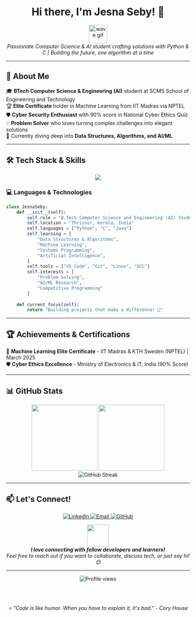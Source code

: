 <h1 align="center">Hi there, I'm Jesna Seby! 👋</h1>

<p align="center">
  <img src="https://media.giphy.com/media/26BRuo6sLetdllPAQ/giphy.gif" width="50" alt="wave gif" />
  <br>
  <em>Passionate Computer Science & AI student crafting solutions with Python & C | Building the future, one algorithm at a time</em>
</p>

---

## 🚀 About Me

🎓 **BTech Computer Science & Engineering (AI)** student at SCMS School of Engineering and Technology  
🏆 **Elite Certificate** holder in Machine Learning from IIT Madras via NPTEL  
🛡️ **Cyber Security Enthusiast** with 90% score in National Cyber Ethics Quiz  
💡 **Problem Solver** who loves turning complex challenges into elegant solutions  
🌱 Currently diving deep into **Data Structures, Algorithms, and AI/ML**

---

## 🛠️ Tech Stack & Skills

<p align="center">
  <img src="https://skillicons.dev/icons?i=python,c,linux,git,vscode,github&theme=dark" />
</p>

### 💻 Languages & Technologies
```python
class JesnaSeby:
    def __init__(self):
        self.role = "B.Tech Computer Science and Engineering (AI) Student"
        self.location = "Thrissur, Kerala, India"
        self.languages = ["Python", "C", "Java"]
        self.learning = [
            "Data Structures & Algorithms",
            "Machine Learning", 
            "Systems Programming",
            "Artificial Intelligence",
        ]
        self.tools = ["VS Code", "Git", "Linux", "GCC"]
        self.interests = [
            "Problem Solving",
            "AI/ML Research",
            "Competitive Programming"
        ]
    
    def current_focus(self):
        return "Building projects that make a difference! 🌟"
```

---

## 🏆 Achievements & Certifications

🥇 **Machine Learning Elite Certificate** - IIT Madras & KTH Sweden (NPTEL) | March 2025  
🛡️ **Cyber Ethics Excellence** - Ministry of Electronics & IT, India (90% Score)  

---

## 📊 GitHub Stats

<div align="center">
  <img height="180em" src="https://github-readme-stats.vercel.app/api?username=JESNA-SEBY&show_icons=true&theme=tokyonight&include_all_commits=true&count_private=true"/>
  <img height="180em" src="https://github-readme-stats.vercel.app/api/top-langs/?username=JESNA-SEBY&layout=compact&langs_count=8&theme=tokyonight"/>
</div>

<div align="center">
  <img src="https://github-readme-streak-stats.herokuapp.com/?user=JESNA-SEBY&theme=tokyonight" alt="GitHub Streak" />
</div>

---


## 📫 Let's Connect!

<p align="center">
  <a href="https://linkedin.com/in/jesna-seby">
    <img src="https://img.shields.io/badge/LinkedIn-0077B5?style=for-the-badge&logo=linkedin&logoColor=white" alt="LinkedIn"/>
  </a>
  <a href="mailto:jesna.seby@example.com">
    <img src="https://img.shields.io/badge/Email-D14836?style=for-the-badge&logo=gmail&logoColor=white" alt="Email"/>
  </a>
  <a href="https://github.com/JESNA-SEBY">
    <img src="https://img.shields.io/badge/GitHub-100000?style=for-the-badge&logo=github&logoColor=white" alt="GitHub"/>
  </a>
</p>

<p align="center">
  <img src="https://media.giphy.com/media/LnQjpWaON8nhr21vNW/giphy.gif" width="60"> 
  <br>
  <em><b>I love connecting with fellow developers and learners!</b><br>
  Feel free to reach out if you want to collaborate, discuss tech, or just say hi! 😊</em>
</p>

---

<div align="center">
  <img src="https://komarev.com/ghpvc/?username=JESNA-SEBY&color=blueviolet&style=flat-square&label=Profile+Views" alt="Profile views" />
  
  <br><br>
  
  <i>⭐️ "Code is like humor. When you have to explain it, it's bad." - Cory House</i>
</div>

